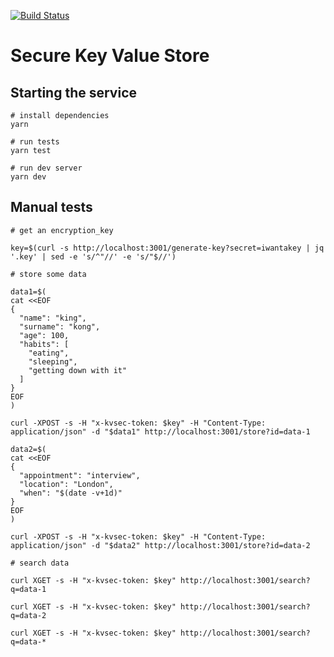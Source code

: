 [![Build Status](https://travis-ci.org/srobinson/secure-kv-store.svg?branch=master)](https://travis-ci.org/srobinson/secure-kv-store)

# Secure Key Value Store

## Starting the service

```
# install dependencies
yarn

# run tests
yarn test

# run dev server
yarn dev
```

## Manual tests

```
# get an encryption_key

key=$(curl -s http://localhost:3001/generate-key?secret=iwantakey | jq '.key' | sed -e 's/^"//' -e 's/"$//')

# store some data

data1=$(
cat <<EOF
{
  "name": "king",
  "surname": "kong",
  "age": 100,
  "habits": [
    "eating",
    "sleeping",
    "getting down with it"
  ]
}
EOF
)

curl -XPOST -s -H "x-kvsec-token: $key" -H "Content-Type: application/json" -d "$data1" http://localhost:3001/store?id=data-1

data2=$(
cat <<EOF
{
  "appointment": "interview",
  "location": "London",
  "when": "$(date -v+1d)"
}
EOF
)

curl -XPOST -s -H "x-kvsec-token: $key" -H "Content-Type: application/json" -d "$data2" http://localhost:3001/store?id=data-2

# search data

curl XGET -s -H "x-kvsec-token: $key" http://localhost:3001/search?q=data-1

curl XGET -s -H "x-kvsec-token: $key" http://localhost:3001/search?q=data-2

curl XGET -s -H "x-kvsec-token: $key" http://localhost:3001/search?q=data-*

```



